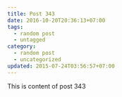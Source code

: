 ```yaml
---
title: Post 343
date: 2016-10-20T20:36:13+07:00
tags:
  - random post
  - untagged
category:
  - random post
  - uncategorized
updated: 2015-07-24T03:56:57+07:00
---
```

This is content of post 343